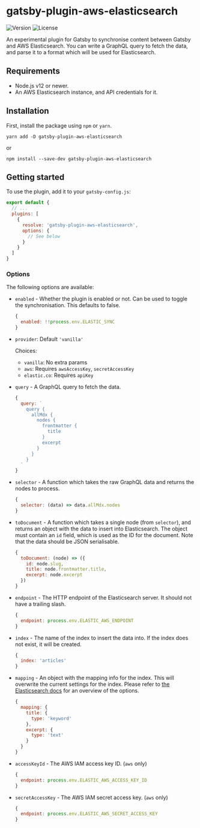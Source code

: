 # gatsby-plugin-aws-elasticsearch

![Version](https://img.shields.io/npm/v/gatsby-plugin-aws-elasticsearch) ![License](https://img.shields.io/github/license/Mrtenz/gatsby-plugin-aws-elasticsearch)

An experimental plugin for Gatsby to synchronise content between Gatsby and AWS Elasticsearch. You can write a GraphQL query to fetch the data, and parse it to a format which will be used for Elasticsearch.

## Requirements

* Node.js v12 or newer.
* An AWS Elasticsearch instance, and API credentials for it.

## Installation

First, install the package using `npm` or `yarn`.

```
yarn add -D gatsby-plugin-aws-elasticsearch
```

or

```
npm install --save-dev gatsby-plugin-aws-elasticsearch
```

## Getting started

To use the plugin, add it to your `gatsby-config.js`:

```js
export default {
  // ...
  plugins: [
    {
      resolve: 'gatsby-plugin-aws-elasticsearch',
      options: {
        // See below
      }
    }
  ]
}
```

### Options

The following options are available:

* `enabled` - Whether the plugin is enabled or not. Can be used to toggle the synchronisation. This defaults to false.
  ```js
  {
    enabled: !!process.env.ELASTIC_SYNC
  }
  ```

* `provider`: Default `'vanilla'`

  Choices:

  * `vanilla`: No extra params
  * `aws`: Requires `awsAccessKey`, `secretAccessKey`
  * `elastic.co`: Requires `apiKey`

* `query` - A GraphQL query to fetch the data.
  ```js
  {
    query: `
      query {
        allMdx {
          nodes {
            frontmatter {
              title
            }
            excerpt
          }
        }
      }
    `
  }
  ```

* `selector` - A function which takes the raw GraphQL data and returns the nodes to process.
  ```js
  {
    selector: (data) => data.allMdx.nodes
  }
  ```

* `toDocument` - A function which takes a single node (from `selector`), and returns an object with the data to insert into Elasticsearch. The object must contain an `id` field, which is used as the ID for the document. Note that the data should be JSON serialisable.
  ```js
  {
    toDocument: (node) => ({
      id: node.slug,
      title: node.frontmatter.title,
      excerpt: node.excerpt
    })
  }
  ```

* `endpoint` - The HTTP endpoint of the Elasticsearch server. It should not have a trailing slash.
  ```js
  {
    endpoint: process.env.ELASTIC_AWS_ENDPOINT
  }
  ```

* `index` - The name of the index to insert the data into. If the index does not exist, it will be created.
  ```js
  {
    index: 'articles'
  }
  ```

* `mapping` - An object with the mapping info for the index. This will overwrite the current settings for the index. Please refer to [the Elasticsearch docs](https://www.elastic.co/guide/en/elasticsearch/reference/current/mapping.html) for an overview of the options.
  ```js
  {
    mapping: {
      title: {
        type: 'keyword'
      },
      excerpt: {
        type: 'text'
      }
    }
  }
  ```

* `accessKeyId` - The AWS IAM access key ID. (`aws` only)
  ```js
  {
    endpoint: process.env.ELASTIC_AWS_ACCESS_KEY_ID
  }
  ```

* `secretAccessKey` - The AWS IAM secret access key. (`aws` only)
  ```js
  {
    endpoint: process.env.ELASTIC_AWS_SECRET_ACCESS_KEY
  }
  ```
